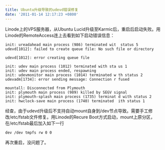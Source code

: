 ```yaml
---
title: Ubuntu升级导致的udevd错误修复
date: '2011-01-14 12:17:23 +0800'
---
```

Linode上的VPS服务器，从Ubuntu Lucid升级至Karmic后，重启后启动失败。用Linode的RemoteAccess连上去看到如下启动错误信息：
```
init: ureadahead main process (986) terminated wit  status 5
udevd[1012]: failed to create queue file: No such file or directory

udevd[1012]: error creating queue file                                                              

init: udev main process (1012) terminated with sta us 1
init: udev main process ended, respawning
init: udevmonitor main process (1014) terminated w th status 2
udevadm[1734]: error sending message: Connection r fused                                            

mountall: Disconnected from Plymouth
init: plymouth main process (989) killed by SEGV signal
init: plymouth-splash main process (1735) terminat d with status 2
init: hwclock-save main process (1740) terminated  ith status 1
```
经查，由于udevd升级后不支持自动mount自身到/dev节点导致。需要手工修改/etc/fstab文件修复。用Linode的Recure Boot方式启动，mount上原分区，在/etc/fstab最后加入如下一行
```
dev /dev tmpfs rw 0 0
```
再次重启，没问题了。

